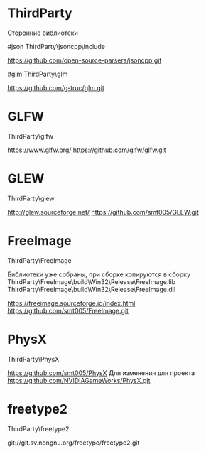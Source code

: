 # ThirdParty
Сторонние библиотеки

#json
ThirdParty\jsoncpp\include

https://github.com/open-source-parsers/jsoncpp.git

#glm
ThirdParty\glm

https://github.com/g-truc/glm.git

# GLFW
ThirdParty\glfw

https://www.glfw.org/
https://github.com/glfw/glfw.git


# GLEW
ThirdParty\glew

http://glew.sourceforge.net/
https://github.com/smt005/GLEW.git

# FreeImage
ThirdParty\FreeImage

Библиотеки уже собраны, при сборке копируются в сборку
	ThirdParty\FreeImage\build\Win32\Release\FreeImage.lib
	ThirdParty\FreeImage\build\Win32\Release\FreeImage.dll

https://freeimage.sourceforge.io/index.html
https://github.com/smt005/FreeImage.git

# PhysX
ThirdParty\PhysX

https://github.com/smt005/PhysX Для изменения для проекта
https://github.com/NVIDIAGameWorks/PhysX.git


# freetype2
ThirdParty\freetype2

git://git.sv.nongnu.org/freetype/freetype2.git
